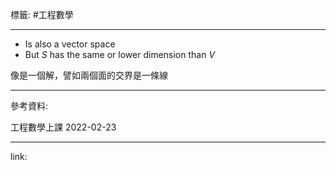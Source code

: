 標籤: #工程數學 

---

- Is also a vector space
- But $S$ has the same or lower dimension than $V$

像是一個解，譬如兩個面的交界是一條線

---

參考資料:

工程數學上課 2022-02-23

---

link:

